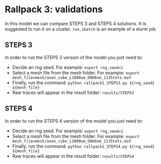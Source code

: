 # Rallpack 3: validations

In this model we can compare STEPS 3 and STEPS 4 solutions. It is suggested to run 
it on a cluster. `run.sbatch` is 
an example of a slurm job.
                 
## STEPS 3

In order to run the STEPS 3 version of the model you just need to:

- Decide an rng seed. For example: 
`export rng_seed=1`
- Select a mesh file from the mesh folder. For example: 
`export mesh_file=mesh/axon_cube_L1000um_D866nm_1135tets.msh`
- Finally, run the command:
`python rallpack1_STEPS3.py ${rng_seed} ${mesh_file}`
- Raw traces will appear in the result folder: `results/STEPS3`

## STEPS 4

In order to run the STEPS 4 version of the model you just need to:

- Decide an rng seed. For example: 
`export rng_seed=1`
- Select a mesh file from the mesh folder. For example: 
`export mesh_file=mesh/axon_cube_L1000um_D866nm_1135tets.msh`
- Finally, run the command:
`python rallpack1_STEPS4.py ${rng_seed} ${mesh_file}`
- Raw traces will appear in the result folder: `results/STEPS4`


